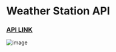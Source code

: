 # Weather Station API

### [API LINK](https://apiforweatherstation.herokuapp.com/)

![image](https://user-images.githubusercontent.com/25906435/152654667-2cca5b84-9792-4241-85e6-b6db297531dd.png)

